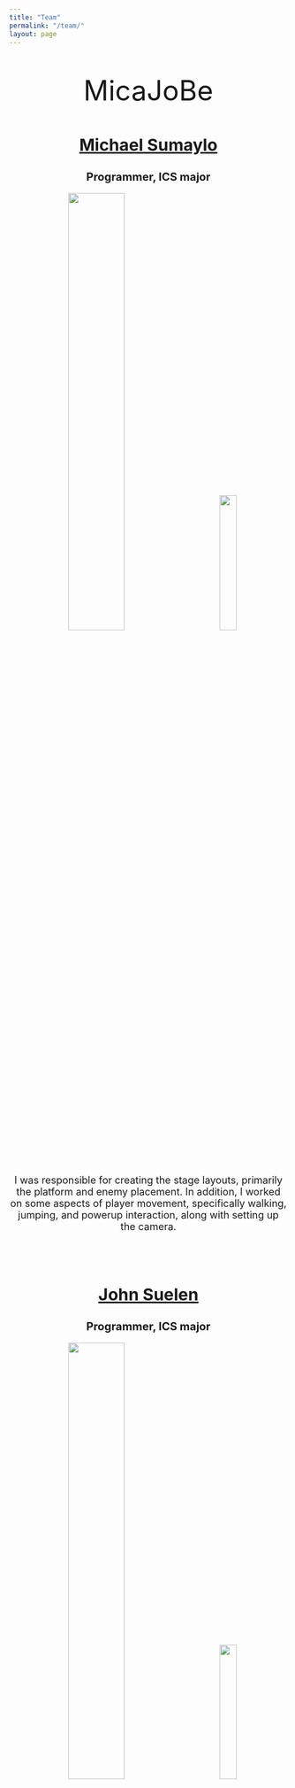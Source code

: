 ```yaml
---
title: "Team"
permalink: "/team/"
layout: page
---
```


<p style="text-align: center; font-size:50px">MicaJoBe</p>

<h2 style="text-align: center; font-size:30px"><a href="mailto: msumaylo@hawaii.edu">Michael Sumaylo</a></h2>
<h2 style="text-align: center; font-size:20px">Programmer, ICS major</h2>

<p style="text-align: center;">
  <img src="https://avatars.githubusercontent.com/u/97885062?v=4" width="45%">
&nbsp;
  <a href="https://msumaylo.github.io"><img style="padding-bottom: 10%; padding-left: 10%" src="https://cdn.discordapp.com/attachments/439263167013584898/1100857142359097404/github-mark-white.png"  width="25%"
></a>
</p>

<p style="text-align: center; font-size:18px">I was responsible for creating the stage layouts, primarily the platform and enemy placement. In addition, I worked on some aspects of player movement, specifically walking, jumping, and powerup interaction, along with setting up the camera.</p>

<br>
<br>

<h2 style="text-align: center; font-size:30px"><a href="mailto: jsuelen@hawaii.edu">John Suelen</a></h2>
<h2 style="text-align: center; font-size:20px">Programmer, ICS major</h2>

<p style="text-align: center;">
  <img src="https://cdn.discordapp.com/attachments/1088056272689049720/1088064639104987186/image.png" width="45%">
&nbsp;
  <a href="https://johnsuelen.github.io"><img style="padding-bottom: 10%; padding-left: 10%" src="https://cdn.discordapp.com/attachments/439263167013584898/1100857142359097404/github-mark-white.png"  width="25%"></a>
</p>

<p style="text-align: center; font-size:18px">I was responsible for the environement, various obstacles (thumbtacks, sticky note, collapsing book, eraser), various UI (pause menu, start screen), enemy/NPC roaming, the player model and animations, and the website.</p>

<br>
<br>

<h2 style="text-align: center; font-size:30px"><a href="mailto: trieu6@hawaii.edu">Benny Trieu</a></h2>
<h2 style="text-align: center; font-size:20px">Programmer, Artist, ICS major</h2>

<p style="text-align: center;">
  <img src="https://avatars.githubusercontent.com/u/76574420?v=4" width="45%">
&nbsp;
  <a href="https://bennytrieu.github.io"><img style="padding-bottom: 10%; padding-left: 10%" src="https://cdn.discordapp.com/attachments/439263167013584898/1100857142359097404/github-mark-white.png"  width="25%"></a>
</p>

<p style="text-align: center; font-size:18px">My job was to help provide art assets, find music/sound effects for the game, and help code mechanics of the game like the boss pusher, dash, and part of the UI(Health and dash cooldown).</p>

